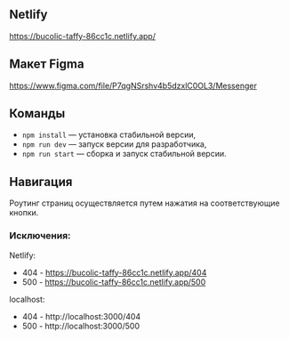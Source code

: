 ## Netlify

https://bucolic-taffy-86cc1c.netlify.app/

## Макет Figma

https://www.figma.com/file/P7qgNSrshv4b5dzxlC0OL3/Messenger

## Команды

- `npm install` — установка стабильной версии,
- `npm run dev` — запуск версии для разработчика,
- `npm run start` — сборка и запуск стабильной версии.

## Навигация

Роутинг страниц осуществляется путем нажатия на соответствующие кнопки.
### **Исключения:**

Netlify:
- 404 - https://bucolic-taffy-86cc1c.netlify.app/404
- 500 - https://bucolic-taffy-86cc1c.netlify.app/500

localhost:
- 404 - http://localhost:3000/404
- 500 - http://localhost:3000/500